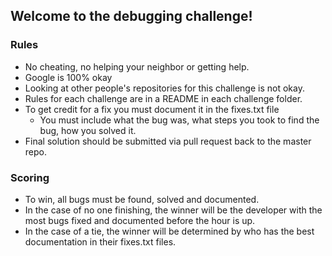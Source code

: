 ## Welcome to the debugging challenge!

### Rules

* No cheating, no helping your neighbor or getting help.
* Google is 100% okay
* Looking at other people's repositories for this challenge is not okay.
* Rules for each challenge are in a README in each challenge folder.
* To get credit for a fix you must document it in the fixes.txt file
    * You must include what the bug was, what steps you took to find the bug, how you solved it.
* Final solution should be submitted via pull request back to the master repo.


### Scoring

* To win, all bugs must be found, solved and documented.
* In the case of no one finishing, the winner will be the developer with the most bugs fixed and documented before the hour is up.
* In the case of a tie, the winner will be determined by who has the best documentation in their fixes.txt files.
